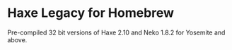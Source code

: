 # Haxe Legacy for Homebrew

Pre-compiled 32 bit versions of Haxe 2.10 and Neko 1.8.2 for Yosemite and above.
